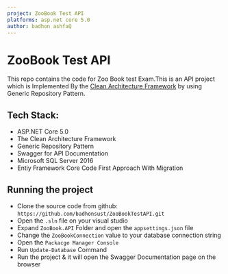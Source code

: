 ```yaml
---
project: ZooBook Test API 
platforms: asp.net core 5.0
author: badhon ashfaQ
---
```


# ZooBook Test API
This repo contains the code for Zoo Book test Exam.This is an API project which is Implemented By the [Clean Architecture Framework](https://blog.cleancoder.com/uncle-bob/2012/08/13/the-clean-architecture.html) by using Generic Repository Pattern.


## Tech Stack:
+ ASP.NET Core 5.0
+ The Clean Architecture Framework
+ Generic Repository Pattern
+ Swagger for API Documentation
+ Microsoft SQL Server 2016
+ Entiy Framework Core Code First Approach With Migration

## Running the project
+ Clone the source code from github: `https://github.com/badhonsust/ZooBookTestAPI.git`
+ Open the `.sln` file on your visual studio
+ Expand `ZooBook.API` Folder and open the `appsettings.json` file
+ Change the `ZooBookConnection` value to your database connection string
+ Open the `Packacge Manager Console` 
+ Run `Update-Database` Command
+ Run the project & it will open the Swagger Documentation page on the browser
